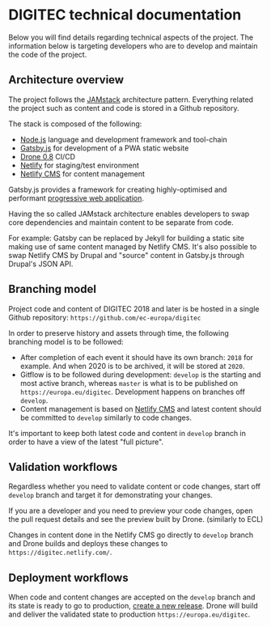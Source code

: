 # DIGITEC technical documentation

Below you will find details regarding technical aspects of the project. The information below is targeting developers who are to develop and maintain the code of the project.

## Architecture overview

The project follows the [JAMstack](https://www.netlify.com/jamstack/) architecture pattern. Everything related the project such as content and code is stored in a Github repository.

The stack is composed of the following:

- [Node.js](https://nodejs.org/en/) language and development framework and tool-chain
- [Gatsby.js](https://www.gatsbyjs.org/) for development of a PWA static website
- [Drone 0.8](https://0-8-0.docs.drone.io/) CI/CD
- [Netlify](https://www.netlify.com/) for staging/test environment
- [Netlify CMS](https://www.netlifycms.org/) for content management

Gatsby.js provides a framework for creating highly-optimised and performant [progressive web application](https://en.wikipedia.org/wiki/Progressive_web_application).

Having the so called JAMstack architecture enables developers to swap core dependencies and maintain content to be separate from code.

For example: Gatsby can be replaced by Jekyll for building a static site making use of same content managed by Netlify CMS. It's also possible to swap Netlify CMS by Drupal and "source" content in Gatsby.js through Drupal's JSON API.

## Branching model

Project code and content of DIGITEC 2018 and later is be hosted in a single Github repository: `https://github.com/ec-europa/digitec`

In order to preserve history and assets through time, the following branching model is to be followed:

- After completion of each event it should have its own branch: `2018` for example. And when 2020 is to be archived, it will be stored at `2020`.
- Gitflow is to be followed during development: `develop` is the starting and most active branch, whereas `master` is what is to be published on `https://europa.eu/digitec`. Development happens on branches off `develop`.
- Content management is based on [Netlify CMS](https://www.netlifycms.org/) and latest content should be committed to `develop` similarly to code changes.

It's important to keep both latest code and content in `develop` branch in order to have a view of the latest "full picture".

## Validation workflows

Regardless whether you need to validate content or code changes, start off `develop` branch and target it for demonstrating your changes.

If you are a developer and you need to preview your code changes, open the pull request details and see the preview built by Drone. (similarly to ECL)

Changes in content done in the Netlify CMS go directly to `develop` branch and Drone builds and deploys these changes to `https://digitec.netlify.com/`.

## Deployment workflows

When code and content changes are accepted on the `develop` branch and its state is ready to go to production, [create a new release](https://github.com/ec-europa/digitec/releases). Drone will build and deliver the validated state to production `https://europa.eu/digitec`.
